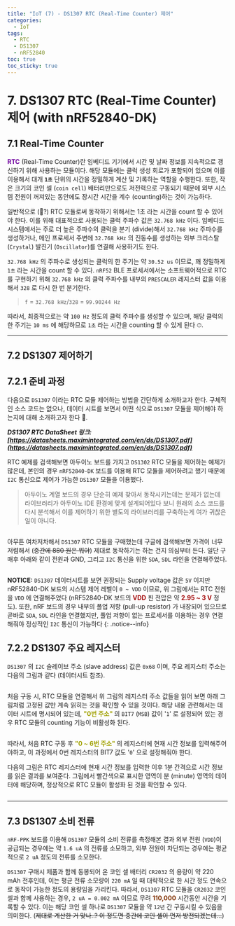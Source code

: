 ```yaml
---
title: "IoT (7) - DS1307 RTC (Real-Time Counter) 제어"
categories:
  - IoT
tags:
  - RTC
  - DS1307
  - nRF52840
toc: true
toc_sticky: true
---
```


# 7. DS1307 RTC (Real-Time Counter) 제어 (with nRF52840-DK)

## 7.1 Real-Time Counter

<span style="color:#7003A0"><b>RTC</b></span> (Real-Time Counter)란 임베디드 기기에서 시간 및 날짜 정보를 지속적으로 갱신하기 위해 사용하는 모듈이다. 해당 모듈에는 클럭 생성 회로가 포함되어 있으며 이를 이용해서 대개 **`1초`** 단위의 시간을 정밀하게 계산 및 기록하는 역할을 수행한다. 또한, 작은 크기의 코인 셀 (`coin cell`) 배터리만으로도 저전력으로 구동되기 때문에 외부 시스템 전원이 꺼져있는 동안에도 장시간 시간을 계수 (counting)하는 것이 가능하다.

일반적으로 (🤔?) RTC 모듈로써 동작하기 위해서는 1초 라는 시간을 count 할 수 있어야 한다. 이를 위해 대표적으로 사용되는 클럭 주파수 값은 `32.768 kHz` 이다. 임베디드 시스템에서는 주로 더 높은 주파수의 클럭을 분기 (divide)해서 `32.768 kHz` 주파수를 생성하거나, 메인 프로세서 주변에 `32.768 kHz` 의 진동수를 생성하는 외부 크리스탈 (`Crystal`) 발진기 (`Oscillator`)를 연결해 사용하기도 한다.

`32.768 kHz` 의 주파수로 생성되는 클럭의 한 주기는 약 `30.52 us` 이므로, 꽤 정밀하게 `1초` 라는 시간을 count 할 수 있다. `nRF52` BLE 프로세서에서는 소프트웨어적으로 RTC 를 구현하기 위해 `32.768 kHz` 의 클럭 주파수를 내부의 `PRESCALER` 레지스터 값을 이용해서 `328` 로 다시 한 번 분기한다.

>`f` = `32.768 kHz`/`328` = `99.90244 Hz`

따라서, 최종적으로는 약 `100 Hz` 정도의 클럭 주파수를 생성할 수 있으며, 해당 클럭의 한 주기는 `10 ms` 에 해당하므로 `1초` 라는 시간을 counting 할 수 있게 된다 ⏱.

---

## 7.2 DS1307 제어하기

## 7.2.1 준비 과정

다음으로 `DS1307` 이라는 RTC 모듈 제어하는 방법을 간단하게 소개하고자 한다. 구체적인 소스 코드는 없으나, 데이터 시트를 보면서 어떤 식으로 `DS1307` 모듈을 제어해야 하는지에 대해 소개하고자 한다 📜.

***DS1307 RTC DataSheet 링크: [https://datasheets.maximintegrated.com/en/ds/DS1307.pdf](https://datasheets.maximintegrated.com/en/ds/DS1307.pdf)***

RTC 예제를 검색해보면 아두이노 보드를 가지고 `DS1302` RTC 모듈을 제어하는 예제가 많은데, 본인의 경우 `nRF52840-DK` 보드를 이용해 RTC 모듈을 제어하려고 했기 때문에 `I2C` 통신으로 제어가 가능한 `DS1307` 모듈을 이용했다.

>아두이노 계열 보드의 경우 단순히 예제 찾아서 동작시키는데는 문제가 없는데 라이브러리가 아두이노 IDE 환경에 맞게 설계되어있다 보니 원래의 소스 코드를 다시 분석해서 이를 제어하기 위한 별도의 라이브러리를 구축하는게 여가 귀찮은 일이 아니다.

<figure style="width: 90%" class="align-center">
  <img src="{{ site.url }}{{ site.baseurl }}/assets/images/iot-rtc-fig1.png" alt="">
</figure>

아무튼 여차저차해서 `DS1307` RTC 모듈을 구매했는데 구글에 검색해보면 가격이 너무 저렴해서 (~~중간에 880 원은 뭐야~~) 제대로 동작하기는 하는 건지 의심부터 든다. 일단 구매후 아래와 같이 전원과 GND, 그리고 `I2C` 통신을 위한 `SDA`, `SDL` 라인을 연결해주었다.

<figure style="width: 85%" class="align-center">
  <img src="{{ site.url }}{{ site.baseurl }}/assets/images/iot-rtc-fig2.png" alt="">
</figure>

**NOTICE:** `DS1307` 데이터시트를 보면 권장되는 Supply voltage 값은 `5V` 이지만 nRF52840-DK 보드의 시스템 제어 레벨이 `0 ~ VDD` 이므로, 위 그림에서는 RTC 전원을 `VDD` 에 연결해주었다 (nRF52840-DK 보드의 <span style="color:#a00000"><b>VDD</b></span> 핀 전압은 약 <span style="color:#a00000"><b>2.95 ~ 3 V</b></span> 정도). 또한, nRF 보드의 경우 내부의 풀업 저항 (pull-up resistor) 가 내장되어 있으므로 곧바로 `SDA`, `SDL` 라인을 연결했지만, 풀업 저항이 없는 프로세서를 이용하는 경우 연결해줘야 정상적인 `I2C` 통신이 가능하다
{: .notice--info}

## 7.2.2 DS1307 주요 레지스터

`DS1307` 의 `I2C` 슬레이브 주소 (slave address) 값은 `0x68` 이며, 주요 레지스터 주소는 다음의 그림과 같다 (데이터시트 참조).

<figure style="width: 95%" class="align-center">
  <img src="{{ site.url }}{{ site.baseurl }}/assets/images/iot-rtc-fig3.png" alt="">
</figure>

처음 구동 시, RTC 모듈을 연결해서 위 그림의 레지스터 주소 값들을 읽어 보면 아래 그림처럼 고정된 값만 계속 읽히는 것을 확인할 수 있을 것이다. 해당 내용 관련해서는 데이터 시트에 명시되어 있는데, <span style="color:#a0a000"><b>"0번 주소" </b></span>의 `BIT7` (`MSB`) 값이 '`1`' 로 설정되어 있는 경우 RTC 모듈의 counting 기능이 비활성화 된다.

<figure style="width: 70%" class="align-center">
  <img src="{{ site.url }}{{ site.baseurl }}/assets/images/iot-rtc-fig4.png" alt="">
</figure>

따라서, 처음 RTC 구동 후 <span style="color:#a0a000"><b>"0 ~ 6번 주소" </b></span> 의 레지스터에 현재 시간 정보를 입력해주어야하고, 이 과정에서 0번 레지스터의 BIT7 값도 '`0`' 으로 설정해줘야 한다.

다음의 그림은 RTC 레지스터에 현재 시간 정보를 입력한 이후 1분 간격으로 시간 정보를 읽은 결과를 보여준다. 그림에서 빨간색으로 표시한 영역이 분 (minute) 영역의 데이터에 해당하며, 정상적으로 RTC 모듈이 활성화 된 것을 확인할 수 있다.

<figure style="width: 70%" class="align-center">
  <img src="{{ site.url }}{{ site.baseurl }}/assets/images/iot-rtc-fig5.png" alt="">
</figure>

---

## 7.3 DS1307 소비 전류

`nRF-PPK` 보드를 이용해 `DS1307` 모듈의 소비 전류를 측정해본 결과 외부 전원 (`VDD`)이 공급되는 경우에는 약 `1.6 uA` 의 전류를 소모하고, 외부 전원이 차단되는 경우에는 평균적으로 `2 uA` 정도의 전류를 소모한다.

`DS1307` 구매시 제품과 함께 동봉되어 온 코인 셀 배터리 `CR2032` 의 용량이 약 220 mAh 전후인데, 이는 평균 전류 소모량이 `220 mA` 일 때 대략적으로 한 시간 정도 연속으로 동작이 가능한 정도의 용량임을 가리킨다. 따라서, `DS1307` RTC 모듈을 `CR2032` 코인 셀과 함께 사용하는 경우, `2 uA = 0.002 mA` 이므로 무려 <span style="color:#803000"><b>110,000</b></span> 시간동안 시간을 기록할 수 있다. 이는 해당 코인 셀 하나로 `DS1307` 모듈을 약 `12년` 간 구동시킬 수 있음을 의미한다. (~~제대로 계산한 거 맞나..? 이 정도면 중간에 코인 셀이 먼저 방전되겠는데...~~)
